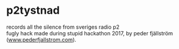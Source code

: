 # p2tystnad
records all the silence from sveriges radio p2  
fugly hack made during stupid hackathon 2017, by peder fjällström (www.pederfjallstrom.com).
